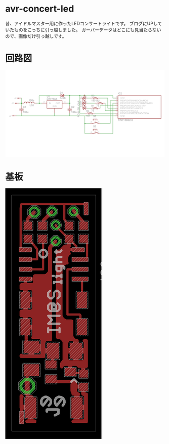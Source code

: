 # avr-concert-led

昔、アイドルマスター用に作ったLEDコンサートライトです。
ブログにUPしていたものをこっちに引っ越しました。
ガーバーデータはどこにも見当たらないので、画像だけ引っ越しです。

# 回路図
![アイドルマスター用LEDコンサートライトの回路図](circuit.png "回路図")

# 基板
![アイドルマスター用LEDコンサートライトの基板](board_pattern.png "基板")
